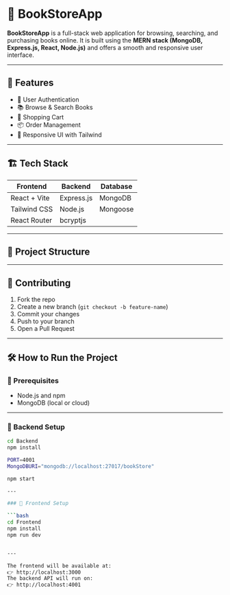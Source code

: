 # 📖 BookStoreApp

**BookStoreApp** is a full-stack web application for browsing, searching, and purchasing books online. It is built using the **MERN stack (MongoDB, Express.js, React, Node.js)** and offers a smooth and responsive user interface.

---

## 🌟 Features

- 🧾 User Authentication
- 📚 Browse & Search Books
- 🛒 Shopping Cart
- 📦 Order Management
- 🎨 Responsive UI with Tailwind

---

## 🏗️ Tech Stack

| Frontend       | Backend        | Database |
|----------------|----------------|----------|
| React + Vite   | Express.js     | MongoDB  |
| Tailwind CSS   | Node.js        | Mongoose |
| React Router   | bcryptjs       |          |

---

## 📁 Project Structure


---

## 🤝 Contributing

1. Fork the repo
2. Create a new branch (`git checkout -b feature-name`)
3. Commit your changes
4. Push to your branch
5. Open a Pull Request

---

## 🛠️ How to Run the Project

### 🔧 Prerequisites

- Node.js and npm
- MongoDB (local or cloud)

---

### 🚀 Backend Setup

```bash
cd Backend
npm install

PORT=4001
MongoDBURI="mongodb://localhost:27017/bookStore"

npm start

---

### 🎯 Frontend Setup

```bash
cd Frontend
npm install
npm run dev


---

The frontend will be available at:
👉 http://localhost:3000
The backend API will run on:
👉 http://localhost:4001
